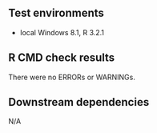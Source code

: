 ## Test environments
* local Windows 8.1, R 3.2.1

## R CMD check results
There were no ERRORs or WARNINGs. 

## Downstream dependencies
N/A